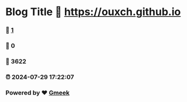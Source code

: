 # Blog Title :link: https://ouxch.github.io 
### :page_facing_up: [1](https://ouxch.github.io/tag.html) 
### :speech_balloon: 0 
### :hibiscus: 3622 
### :alarm_clock: 2024-07-29 17:22:07 
### Powered by :heart: [Gmeek](https://github.com/Meekdai/Gmeek)

